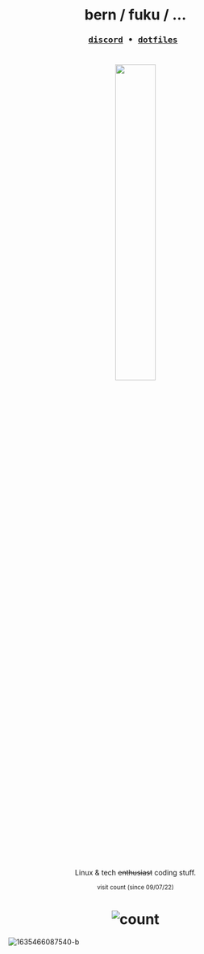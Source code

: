 

<h1 align=center>bern / fuku / ...</h1>

<h3 align=center>
<pre align="center">
<a href="https://discord.com/users/484067720636399616">discord</a> • <a href="https://github.com/fuku77/dotfiles">dotfiles</a> 
</pre>
</h1>

#

<h1 align=center>
<p align="center">
  <a href="https://skillicons.dev">
   <img src="https://skillicons.dev/icons?i=linux,bash,js,python,git,cpp,vim" width="40%" height="40%" />
  </a>
</p>
</h1>

<p align=center>
Linux & tech <strike>enthusiast</strike> coding stuff.
</p>

<div align=center><sub>visit count (since 09/07/22)</sub></div>
<h1 align=center>
<img src="https://count.getloli.com/get/@:fuku-readme?theme=rule34" alt="count" />
</h1>

![1635466087540-b](https://user-images.githubusercontent.com/77590245/178116449-fa861d3f-52ca-4f46-8666-a5c69b0f3a8f.jpg)
